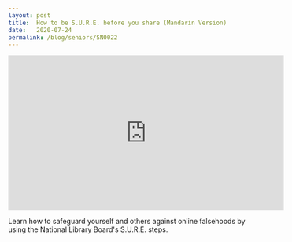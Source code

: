 ```yaml
---
layout: post
title:  How to be S.U.R.E. before you share (Mandarin Version)
date:   2020-07-24
permalink: /blog/seniors/SN0022
---
```


<iframe width="560" height="315" src="https://www.youtube.com/embed/xJObX5dX_zA" frameborder="0" allow="accelerometer; autoplay; encrypted-media; gyroscope; picture-in-picture" allowfullscreen></iframe>

Learn how to safeguard yourself and others against online falsehoods by using the National Library Board's S.U.R.E. steps.

